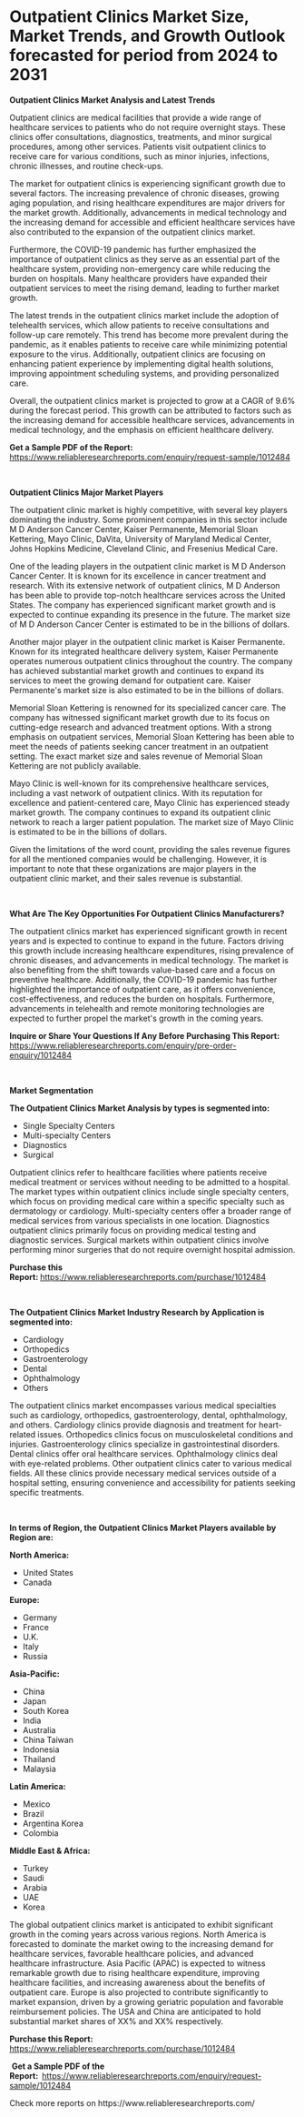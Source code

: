 <p><h1>Outpatient Clinics Market Size, Market Trends, and Growth Outlook forecasted for period from 2024 to 2031</h1></p><p><strong>Outpatient Clinics Market Analysis and Latest Trends</strong></p>
<p><p>Outpatient clinics are medical facilities that provide a wide range of healthcare services to patients who do not require overnight stays. These clinics offer consultations, diagnostics, treatments, and minor surgical procedures, among other services. Patients visit outpatient clinics to receive care for various conditions, such as minor injuries, infections, chronic illnesses, and routine check-ups.</p><p>The market for outpatient clinics is experiencing significant growth due to several factors. The increasing prevalence of chronic diseases, growing aging population, and rising healthcare expenditures are major drivers for the market growth. Additionally, advancements in medical technology and the increasing demand for accessible and efficient healthcare services have also contributed to the expansion of the outpatient clinics market.</p><p>Furthermore, the COVID-19 pandemic has further emphasized the importance of outpatient clinics as they serve as an essential part of the healthcare system, providing non-emergency care while reducing the burden on hospitals. Many healthcare providers have expanded their outpatient services to meet the rising demand, leading to further market growth.</p><p>The latest trends in the outpatient clinics market include the adoption of telehealth services, which allow patients to receive consultations and follow-up care remotely. This trend has become more prevalent during the pandemic, as it enables patients to receive care while minimizing potential exposure to the virus. Additionally, outpatient clinics are focusing on enhancing patient experience by implementing digital health solutions, improving appointment scheduling systems, and providing personalized care.</p><p>Overall, the outpatient clinics market is projected to grow at a CAGR of 9.6% during the forecast period. This growth can be attributed to factors such as the increasing demand for accessible healthcare services, advancements in medical technology, and the emphasis on efficient healthcare delivery.</p></p>
<p><strong>Get a Sample PDF of the Report:&nbsp;</strong> <a href="https://www.reliableresearchreports.com/enquiry/request-sample/1012484">https://www.reliableresearchreports.com/enquiry/request-sample/1012484</a></p>
<p>&nbsp;</p>
<p><strong>Outpatient Clinics Major Market Players</strong></p>
<p><p>The outpatient clinic market is highly competitive, with several key players dominating the industry. Some prominent companies in this sector include M D Anderson Cancer Center, Kaiser Permanente, Memorial Sloan Kettering, Mayo Clinic, DaVita, University of Maryland Medical Center, Johns Hopkins Medicine, Cleveland Clinic, and Fresenius Medical Care.</p><p>One of the leading players in the outpatient clinic market is M D Anderson Cancer Center. It is known for its excellence in cancer treatment and research. With its extensive network of outpatient clinics, M D Anderson has been able to provide top-notch healthcare services across the United States. The company has experienced significant market growth and is expected to continue expanding its presence in the future. The market size of M D Anderson Cancer Center is estimated to be in the billions of dollars.</p><p>Another major player in the outpatient clinic market is Kaiser Permanente. Known for its integrated healthcare delivery system, Kaiser Permanente operates numerous outpatient clinics throughout the country. The company has achieved substantial market growth and continues to expand its services to meet the growing demand for outpatient care. Kaiser Permanente's market size is also estimated to be in the billions of dollars.</p><p>Memorial Sloan Kettering is renowned for its specialized cancer care. The company has witnessed significant market growth due to its focus on cutting-edge research and advanced treatment options. With a strong emphasis on outpatient services, Memorial Sloan Kettering has been able to meet the needs of patients seeking cancer treatment in an outpatient setting. The exact market size and sales revenue of Memorial Sloan Kettering are not publicly available.</p><p>Mayo Clinic is well-known for its comprehensive healthcare services, including a vast network of outpatient clinics. With its reputation for excellence and patient-centered care, Mayo Clinic has experienced steady market growth. The company continues to expand its outpatient clinic network to reach a larger patient population. The market size of Mayo Clinic is estimated to be in the billions of dollars.</p><p>Given the limitations of the word count, providing the sales revenue figures for all the mentioned companies would be challenging. However, it is important to note that these organizations are major players in the outpatient clinic market, and their sales revenue is substantial.</p></p>
<p>&nbsp;</p>
<p><strong>What Are The Key Opportunities For Outpatient Clinics Manufacturers?</strong></p>
<p><p>The outpatient clinics market has experienced significant growth in recent years and is expected to continue to expand in the future. Factors driving this growth include increasing healthcare expenditures, rising prevalence of chronic diseases, and advancements in medical technology. The market is also benefiting from the shift towards value-based care and a focus on preventive healthcare. Additionally, the COVID-19 pandemic has further highlighted the importance of outpatient care, as it offers convenience, cost-effectiveness, and reduces the burden on hospitals. Furthermore, advancements in telehealth and remote monitoring technologies are expected to further propel the market's growth in the coming years.</p></p>
<p><strong>Inquire or Share Your Questions If Any Before Purchasing This Report:</strong> <a href="https://www.reliableresearchreports.com/enquiry/pre-order-enquiry/1012484">https://www.reliableresearchreports.com/enquiry/pre-order-enquiry/1012484</a></p>
<p>&nbsp;</p>
<p><strong>Market Segmentation</strong></p>
<p><strong>The Outpatient Clinics Market Analysis by types is segmented into:</strong></p>
<p><ul><li>Single Specialty Centers</li><li>Multi-specialty Centers</li><li>Diagnostics</li><li>Surgical</li></ul></p>
<p><p>Outpatient clinics refer to healthcare facilities where patients receive medical treatment or services without needing to be admitted to a hospital. The market types within outpatient clinics include single specialty centers, which focus on providing medical care within a specific specialty such as dermatology or cardiology. Multi-specialty centers offer a broader range of medical services from various specialists in one location. Diagnostics outpatient clinics primarily focus on providing medical testing and diagnostic services. Surgical markets within outpatient clinics involve performing minor surgeries that do not require overnight hospital admission.</p></p>
<p><strong>Purchase this Report:&nbsp;</strong><a href="https://www.reliableresearchreports.com/purchase/1012484">https://www.reliableresearchreports.com/purchase/1012484</a></p>
<p>&nbsp;</p>
<p><strong>The Outpatient Clinics Market Industry Research by Application is segmented into:</strong></p>
<p><ul><li>Cardiology</li><li>Orthopedics</li><li>Gastroenterology</li><li>Dental</li><li>Ophthalmology</li><li>Others</li></ul></p>
<p><p>The outpatient clinics market encompasses various medical specialties such as cardiology, orthopedics, gastroenterology, dental, ophthalmology, and others. Cardiology clinics provide diagnosis and treatment for heart-related issues. Orthopedics clinics focus on musculoskeletal conditions and injuries. Gastroenterology clinics specialize in gastrointestinal disorders. Dental clinics offer oral healthcare services. Ophthalmology clinics deal with eye-related problems. Other outpatient clinics cater to various medical fields. All these clinics provide necessary medical services outside of a hospital setting, ensuring convenience and accessibility for patients seeking specific treatments.</p></p>
<p>&nbsp;</p>
<p><strong>In terms of Region, the Outpatient Clinics Market Players available by Region are:</strong></p>
<p>
    <p> <strong> North America: </strong>
        <ul>
            <li>United States</li>
            <li>Canada</li>
        </ul>
        </p> 
    <p> <strong> Europe: </strong>
        <ul>
            <li>Germany</li>
            <li>France</li>
            <li>U.K.</li>
            <li>Italy</li>
            <li>Russia</li>
        </ul>
        </p> 
    <p> <strong> Asia-Pacific: </strong>
        <ul>
            <li>China</li>
            <li>Japan</li>
            <li>South Korea</li>
            <li>India</li>
            <li>Australia</li>
            <li>China Taiwan</li>
            <li>Indonesia</li>
            <li>Thailand</li>
            <li>Malaysia</li>
        </ul>
        </p> 
    <p> <strong> Latin America: </strong>
        <ul>
            <li>Mexico</li>
            <li>Brazil</li>
            <li>Argentina Korea</li>
            <li>Colombia</li>
        </ul>
        </p> 
    <p> <strong> Middle East & Africa: </strong>
        <ul>
            <li>Turkey</li>
            <li>Saudi</li>
            <li>Arabia</li>
            <li>UAE</li>
            <li>Korea</li>
        </ul>
    </p>
    </p>
<p><p>The global outpatient clinics market is anticipated to exhibit significant growth in the coming years across various regions. North America is forecasted to dominate the market owing to the increasing demand for healthcare services, favorable healthcare policies, and advanced healthcare infrastructure. Asia Pacific (APAC) is expected to witness remarkable growth due to rising healthcare expenditure, improving healthcare facilities, and increasing awareness about the benefits of outpatient care. Europe is also projected to contribute significantly to market expansion, driven by a growing geriatric population and favorable reimbursement policies. The USA and China are anticipated to hold substantial market shares of XX% and XX% respectively.</p></p>
<p><strong>Purchase this Report: </strong><a href="https://www.reliableresearchreports.com/purchase/1012484">https://www.reliableresearchreports.com/purchase/1012484</a></p>
<p>&nbsp;<strong>Get a Sample PDF of the Report:&nbsp;&nbsp;</strong><a href="https://www.reliableresearchreports.com/enquiry/request-sample/1012484">https://www.reliableresearchreports.com/enquiry/request-sample/1012484</a></p>
<p><strong></strong></p>
<p>Check more reports on https://www.reliableresearchreports.com/</p>
